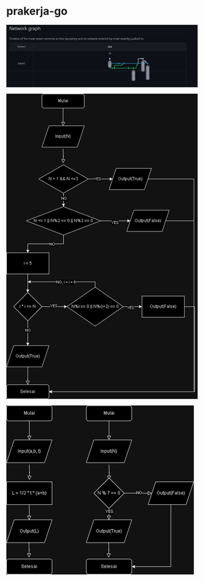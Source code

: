# prakerja-go

![Screenshot-Network](<Network Graph Github.png>)

![Flowchart-BilanganPrima](<Flowchart (SESI 1)-Bilangan Prima.drawio.png>)

![Flowchart-Trapesium&Kelipatan7](<Flowchart (SESI 1)-Trapesium dan Kelipatan 7.drawio.png>)

